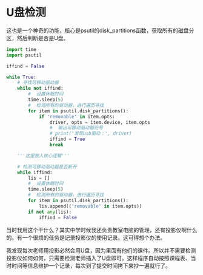 # U盘检测

这也是一个神奇的功能，核心是psutil的disk_partitions函数，获取所有的磁盘分区，然后判断是否是U盘。

```python
import time
import psutil

iffind = False

while True:
    # 寻找可移动驱动器
    while not iffind:
        #  设置休眠时间
        time.sleep(5)
        #  检测所有的驱动器，进行遍历寻找
        for item in psutil.disk_partitions():
            if 'removable' in item.opts:
                driver, opts = item.device, item.opts
                #  输出可移动驱动器符号
                # print('发现usb驱动：', driver)
                iffind = True
                break

    '''这里放入核心逻辑'''

    # 检测可移动驱动器是否断开
    while iffind:
        lis = []
        #  设置休眠时间
        time.sleep(5)
        #  检测所有的驱动器，进行遍历寻找
        for item in psutil.disk_partitions():
            lis.append(('removable' in item.opts))
        if not any(lis):
            iffind = False
``` 

当时我用这个干什么？其实中学时候我还负责教室电脑的管理，还有投影仪啊什么的。有一个很烦的任务是记录投影仪的使用记录。这可得想个办法。

我发现每次老师用投影必然会用U盘，因为里面有他们的课件。所以并不需要检测投影仪如何如何，只需要检测老师插入了U盘即可。这样程序自动按照课程表、当时时间等信息维护一个记录，每次到了提交时间拷下来抄一遍就行了。